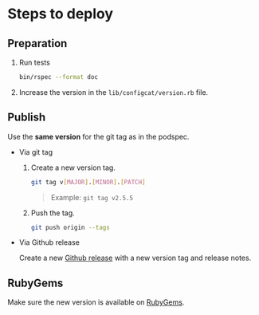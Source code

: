 # Steps to deploy
## Preparation
1. Run tests
   ```bash
   bin/rspec --format doc
   ```
2. Increase the version in the `lib/configcat/version.rb` file.
## Publish
Use the **same version** for the git tag as in the podspec.
- Via git tag
    1. Create a new version tag.
       ```bash
       git tag v[MAJOR].[MINOR].[PATCH]
       ```
       > Example: `git tag v2.5.5`
    2. Push the tag.
       ```bash
       git push origin --tags
       ```
- Via Github release 

  Create a new [Github release](https://github.com/configcat/ruby-sdk/releases) with a new version tag and release notes.

## RubyGems
Make sure the new version is available on [RubyGems](https://rubygems.org/gems/configcat).
